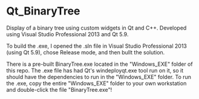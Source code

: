 # Qt_BinaryTree
Display of a binary tree using custom widgets in Qt and C++. Developed using Visual Studio Professional 2013 and Qt 5.9.

To build the .exe, I opened the .sln file in Visual Studio Professional 2013 (using Qt 5.9), chose Release mode, and then bullt the solution.

There is a pre-built BinaryTree.exe located in the "Windows_EXE" folder of this repo.
The .exe file has had Qt's windeployqt.exe tool run on it, so it should have the dependencies to run in the "Windows_EXE" folder. 
To run the .exe, copy the entire "Windows_EXE" folder to your own workstation and double-click the file "BinaryTree.exe"!
